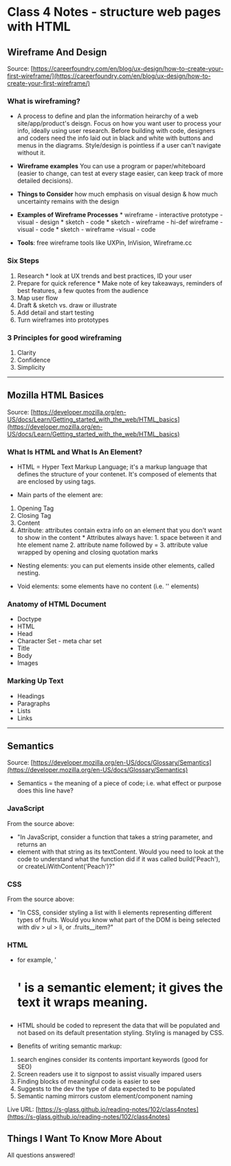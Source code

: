 
# Class 4 Notes - structure web pages with HTML #

## Wireframe And Design ##

Source: [https://careerfoundry.com/en/blog/ux-design/how-to-create-your-first-wireframe/](https://careerfoundry.com/en/blog/ux-design/how-to-create-your-first-wireframe/)

### What is wireframing? ###

* A process to define and plan the information heirarchy of a web site/app/product's deisgn. Focus on how you want user to process your info, ideally using user research. Before building with code, designers and coders need the info laid out in black and white with buttons and menus in the diagrams. Style/design is pointless if a user can't navigate without it.

* **Wireframe examples** You can use a program or paper/whiteboard (easier to change, can test at every stage easier, can keep track of more detailed decisions).

* **Things to Consider** how much emphasis on visual design & how much uncertainty remains with the design

* **Examples of Wireframe Processes**
        * wireframe - interactive prototype - visual - design
        * sketch - code
        * sketch - wireframe - hi-def wireframe - visual - code
        * sketch - wireframe -visual - code

* **Tools**: free wireframe tools like UXPin, InVision, Wireframe.cc

### Six Steps ###
1. Research 
        * look at UX trends and best practices, ID your user
2. Prepare for quick reference
        * Make note of key takeaways, reminders of best features, a few quotes from the audience
3. Map user flow
4. Draft & sketch vs. draw  or illustrate
5. Add detail and start testing
6. Turn wireframes into prototypes

### 3 Principles for good wireframing ###

1. Clarity
2. Confidence
3. Simplicity 

------------------------------------

## Mozilla HTML Basices ##

Source: [https://developer.mozilla.org/en-US/docs/Learn/Getting_started_with_the_web/HTML_basics](https://developer.mozilla.org/en-US/docs/Learn/Getting_started_with_the_web/HTML_basics)

### What Is HTML and What Is An Element? ###

* HTML = Hyper Text Markup Language; it's a markup language that defines the structure of your contenet. It's composed of elements that are enclosed by using tags. 

* Main parts of the element are: 
1. Opening Tag
2. Closing Tag
3. Content
4. Attribute: attributes contain extra info on an element that you don't want to show in the content
        * Attributes always have:
                1. space between it and hte element name
                2. attribute name followed by =
                3. attribute value wrapped by opening and closing quotation marks

* Nesting elements: you can put elements inside other elements, called nesting. 

* Void elements: some elements have no content (i.e. '<img>' elements)

### Anatomy of HTML Document ###

* Doctype
* HTML
* Head
* Character Set - meta char set 
* Title
* Body
* Images

### Marking Up Text ###

* Headings
* Paragraphs
* Lists
* Links 

-------------------------------------------
## Semantics ##

Source: [https://developer.mozilla.org/en-US/docs/Glossary/Semantics](https://developer.mozilla.org/en-US/docs/Glossary/Semantics)

* Semantics = the meaning of a piece of code; i.e. what effect or purpose does this line have? 

### JavaScript

From the source above:
* "In JavaScript, consider a function that takes a string parameter, and returns an <li> element with that string as its textContent. Would you need to look at the code to understand what the function did if it was called build('Peach'), or createLiWithContent('Peach')?"

### CSS

From the source above:
* "In CSS, consider styling a list with li elements representing different types of fruits. Would you know what part of the DOM is being selected with div > ul > li, or .fruits__item?"

### HTML

* for example, '<h1>' is a semantic element; it gives the text it wraps meaning. 

* HTML should be coded to represent the data that will be populated and not based on its default presentation styling. Styling is managed by CSS.

* Benefits of writing semantic markup:

1. search engines consider its contents important keywords (good for SEO)
2. Screen readers use it to signpost to assist visually impared users
3. Finding blocks of meaningful code is easier to see
4. Suggests to the dev the type of data expected to be populated
5. Semantic naming mirrors custom element/component naming

Live URL: [https://s-glass.github.io/reading-notes/102/class4notes](https://s-glass.github.io/reading-notes/102/class4notes)

## Things I Want To Know More About ##
All questions answered!
